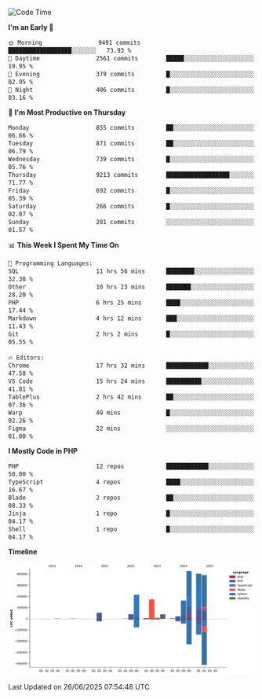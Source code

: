 <!--START_SECTION:waka-->
![Code Time](http://img.shields.io/badge/Code%20Time-3%2C731%20hrs%2021%20mins-blue)

**I'm an Early 🐤** 

```text
🌞 Morning                9491 commits        ██████████████████░░░░░░░   73.93 % 
🌆 Daytime                2561 commits        █████░░░░░░░░░░░░░░░░░░░░   19.95 % 
🌃 Evening                379 commits         █░░░░░░░░░░░░░░░░░░░░░░░░   02.95 % 
🌙 Night                  406 commits         █░░░░░░░░░░░░░░░░░░░░░░░░   03.16 % 
```
📅 **I'm Most Productive on Thursday** 

```text
Monday                   855 commits         ██░░░░░░░░░░░░░░░░░░░░░░░   06.66 % 
Tuesday                  871 commits         ██░░░░░░░░░░░░░░░░░░░░░░░   06.79 % 
Wednesday                739 commits         █░░░░░░░░░░░░░░░░░░░░░░░░   05.76 % 
Thursday                 9213 commits        ██████████████████░░░░░░░   71.77 % 
Friday                   692 commits         █░░░░░░░░░░░░░░░░░░░░░░░░   05.39 % 
Saturday                 266 commits         █░░░░░░░░░░░░░░░░░░░░░░░░   02.07 % 
Sunday                   201 commits         ░░░░░░░░░░░░░░░░░░░░░░░░░   01.57 % 
```


📊 **This Week I Spent My Time On** 

```text
💬 Programming Languages: 
SQL                      11 hrs 56 mins      ████████░░░░░░░░░░░░░░░░░   32.38 % 
Other                    10 hrs 23 mins      ███████░░░░░░░░░░░░░░░░░░   28.20 % 
PHP                      6 hrs 25 mins       ████░░░░░░░░░░░░░░░░░░░░░   17.44 % 
Markdown                 4 hrs 12 mins       ███░░░░░░░░░░░░░░░░░░░░░░   11.43 % 
Git                      2 hrs 2 mins        █░░░░░░░░░░░░░░░░░░░░░░░░   05.55 % 

🔥 Editors: 
Chrome                   17 hrs 32 mins      ████████████░░░░░░░░░░░░░   47.58 % 
VS Code                  15 hrs 24 mins      ██████████░░░░░░░░░░░░░░░   41.81 % 
TablePlus                2 hrs 42 mins       ██░░░░░░░░░░░░░░░░░░░░░░░   07.36 % 
Warp                     49 mins             █░░░░░░░░░░░░░░░░░░░░░░░░   02.26 % 
Figma                    22 mins             ░░░░░░░░░░░░░░░░░░░░░░░░░   01.00 % 
```

**I Mostly Code in PHP** 

```text
PHP                      12 repos            ████████████░░░░░░░░░░░░░   50.00 % 
TypeScript               4 repos             ████░░░░░░░░░░░░░░░░░░░░░   16.67 % 
Blade                    2 repos             ██░░░░░░░░░░░░░░░░░░░░░░░   08.33 % 
Jinja                    1 repo              █░░░░░░░░░░░░░░░░░░░░░░░░   04.17 % 
Shell                    1 repo              █░░░░░░░░░░░░░░░░░░░░░░░░   04.17 % 
```



**Timeline**

![Lines of Code chart](https://raw.githubusercontent.com/abrahamgreyson/abrahamgreyson/main/assets/bar_graph.png)


 Last Updated on 26/06/2025 07:54:48 UTC
<!--END_SECTION:waka-->
